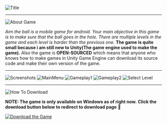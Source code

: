 ![Title](https://i.imgur.com/nzAWKJB.png)

---
![About Game](https://i.imgur.com/JILHkdl.png)

*Aim the ball is a mobile game for android. Your main objective in this game is to make sure that the ball goes in the hole. There are multiple levels in the game and each level is harder than the previous one.* **The game is quite small because i am still new to Unity(The game engine used to make the game).** Also the game is **OPEN-SOURCED** which means that anyone who knows how to make games in Unity Game Engine can download its source code and make their own version of the game.



---
![Screenshots](https://i.imgur.com/2wJLKBV.png)
![MainMenu](https://i.imgur.com/MdFEXDm.jpeg)
![Gameplay1](https://i.imgur.com/Rj1HrGs.jpeg)
![Gameplay2](https://i.imgur.com/I2sHRiF.jpeg)
![Select Level](https://i.imgur.com/9TbMvrU.jpeg)

---
![How To Download](https://i.imgur.com/if6hyO7.png)

**NOTE: The game is only available on Windows as of right now.** 
**Click the download button below to redirect to download page** :arrow_down_small:



[![Download the Game](https://i.imgur.com/fviDXfc.png)](https://radiantgames.itch.io/aim-the-ball)
